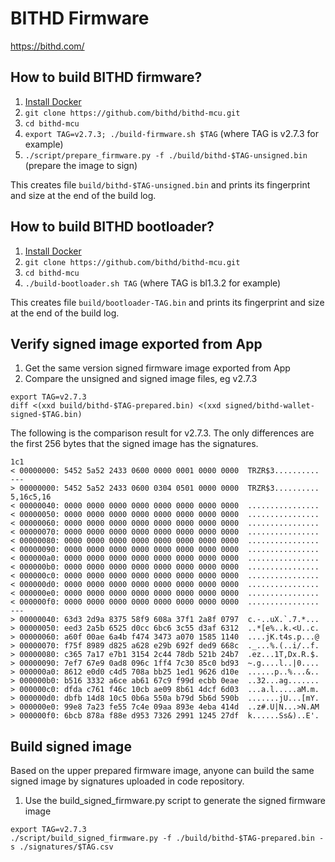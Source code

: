 # BITHD Firmware

https://bithd.com/

## How to build BITHD firmware?

1. <a href="https://docs.docker.com/engine/installation/">Install Docker</a>
2. `git clone https://github.com/bithd/bithd-mcu.git`
3. `cd bithd-mcu`
4. `export TAG=v2.7.3; ./build-firmware.sh $TAG` (where TAG is v2.7.3 for example)
5. `./script/prepare_firmware.py -f ./build/bithd-$TAG-unsigned.bin` (prepare the image to sign)

This creates file `build/bithd-$TAG-unsigned.bin` and prints its fingerprint and size at the end of the build log.

## How to build BITHD bootloader?

1. <a href="https://docs.docker.com/engine/installation/">Install Docker</a>
2. `git clone https://github.com/bithd/bithd-mcu.git`
3. `cd bithd-mcu`
4. `./build-bootloader.sh TAG` (where TAG is bl1.3.2 for example)

This creates file `build/bootloader-TAG.bin` and prints its fingerprint and size at the end of the build log.

## Verify signed image exported from App

1. Get the same version signed firmware image exported from App
2. Compare the unsigned and signed image files, eg v2.7.3
```shell
export TAG=v2.7.3
diff <(xxd build/bithd-$TAG-prepared.bin) <(xxd signed/bithd-wallet-signed-$TAG.bin)
```
The following is the comparison result for v2.7.3.  The only differences are the first 256 bytes that the signed image has the signatures.
```shell script
1c1
< 00000000: 5452 5a52 2433 0600 0000 0001 0000 0000  TRZR$3..........
---
> 00000000: 5452 5a52 2433 0600 0304 0501 0000 0000  TRZR$3..........
5,16c5,16
< 00000040: 0000 0000 0000 0000 0000 0000 0000 0000  ................
< 00000050: 0000 0000 0000 0000 0000 0000 0000 0000  ................
< 00000060: 0000 0000 0000 0000 0000 0000 0000 0000  ................
< 00000070: 0000 0000 0000 0000 0000 0000 0000 0000  ................
< 00000080: 0000 0000 0000 0000 0000 0000 0000 0000  ................
< 00000090: 0000 0000 0000 0000 0000 0000 0000 0000  ................
< 000000a0: 0000 0000 0000 0000 0000 0000 0000 0000  ................
< 000000b0: 0000 0000 0000 0000 0000 0000 0000 0000  ................
< 000000c0: 0000 0000 0000 0000 0000 0000 0000 0000  ................
< 000000d0: 0000 0000 0000 0000 0000 0000 0000 0000  ................
< 000000e0: 0000 0000 0000 0000 0000 0000 0000 0000  ................
< 000000f0: 0000 0000 0000 0000 0000 0000 0000 0000  ................
---
> 00000040: 63d3 2d9a 8375 58f9 608a 37f1 2a8f 0797  c.-..uX.`.7.*...
> 00000050: eed3 2a5b 6525 d0cc 6bc6 3c55 d3af 6312  ..*[e%..k.<U..c.
> 00000060: a60f 00ae 6a4b f474 3473 a070 1585 1140  ....jK.t4s.p...@
> 00000070: f75f 8989 d825 a628 e29b 692f ded9 668c  ._...%.(..i/..f.
> 00000080: c365 7a17 e7b1 3154 2c44 78db 521b 24b7  .ez...1T,Dx.R.$.
> 00000090: 7ef7 67e9 0ad8 096c 1ff4 7c30 85c0 bd93  ~.g....l..|0....
> 000000a0: 8612 e0d0 c4d5 708a bb25 1ed1 9626 d10e  ......p..%...&..
> 000000b0: b516 3332 a6ce ab61 67c9 f99d ecbb 0eae  ..32...ag.......
> 000000c0: dfda c761 f46c 10cb ae09 8b61 4dcf 6d03  ...a.l.....aM.m.
> 000000d0: dbfb 14d8 10c5 0b6a 550a b79d 5b6d 590b  .......jU...[mY.
> 000000e0: 99e8 7a23 fe55 7c4e 09aa 893e 4eba 414d  ..z#.U|N...>N.AM
> 000000f0: 6bcb 878a f88e d953 7326 2991 1245 27df  k......Ss&)..E'.
```

## Build signed image

Based on the upper prepared firmware image, anyone can build the same signed image by signatures uploaded in code repository.

1. Use the build_signed_firmware.py script to generate the signed firmware image
```shell
export TAG=v2.7.3
./script/build_signed_firmware.py -f ./build/bithd-$TAG-prepared.bin -s ./signatures/$TAG.csv
```
